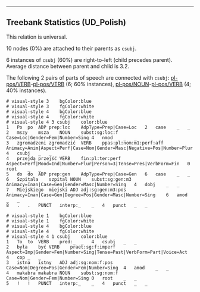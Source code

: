 

--------------------------------------------------------------------------------

## Treebank Statistics (UD_Polish)

This relation is universal.

10 nodes (0%) are attached to their parents as `csubj`.

6 instances of `csubj` (60%) are right-to-left (child precedes parent).
Average distance between parent and child is 3.2.

The following 2 pairs of parts of speech are connected with `csubj`: [pl-pos/VERB]()-[pl-pos/VERB]() (6; 60% instances), [pl-pos/NOUN]()-[pl-pos/VERB]() (4; 40% instances).


~~~ conllu
# visual-style 3	bgColor:blue
# visual-style 3	fgColor:white
# visual-style 4	bgColor:blue
# visual-style 4	fgColor:white
# visual-style 4 3 csubj	color:blue
1	Po	po	ADP	prep:loc	AdpType=Prep|Case=Loc	2	case	_	_
2	mszy	msza	NOUN	subst:sg:loc:f	Case=Loc|Gender=Fem|Number=Sing	4	nmod	_	_
3	zgromadzeni	zgromadzić	VERB	ppas:pl:nom:m1:perf:aff	Animacy=Anim|Aspect=Perf|Case=Nom|Gender=Masc|Negative=Pos|Number=Plur|VerbForm=Part|Voice=Pass	4	csubj	_	_
4	przejdą	przejść	VERB	fin:pl:ter:perf	Aspect=Perf|Mood=Ind|Number=Plur|Person=3|Tense=Pres|VerbForm=Fin	0	root	_	_
5	do	do	ADP	prep:gen	AdpType=Prep|Case=Gen	6	case	_	_
6	Szpitala	szpital	NOUN	subst:sg:gen:m3	Animacy=Inan|Case=Gen|Gender=Masc|Number=Sing	4	dobj	_	_
7	Miejskiego	miejski	ADJ	adj:sg:gen:m3:pos	Animacy=Inan|Case=Gen|Degree=Pos|Gender=Masc|Number=Sing	6	amod	_	_
8	.	.	PUNCT	interp:_	_	4	punct	_	_

~~~


~~~ conllu
# visual-style 1	bgColor:blue
# visual-style 1	fgColor:white
# visual-style 4	bgColor:blue
# visual-style 4	fgColor:white
# visual-style 4 1 csubj	color:blue
1	To	to	VERB	pred:_	_	4	csubj	_	_
2	była	być	VERB	praet:sg:f:imperf	Aspect=Imp|Gender=Fem|Number=Sing|Tense=Past|VerbForm=Part|Voice=Act	4	cop	_	_
3	istna	istny	ADJ	adj:sg:nom:f:pos	Case=Nom|Degree=Pos|Gender=Fem|Number=Sing	4	amod	_	_
4	makabra	makabra	NOUN	subst:sg:nom:f	Case=Nom|Gender=Fem|Number=Sing	0	root	_	_
5	!	!	PUNCT	interp:_	_	4	punct	_	_

~~~


